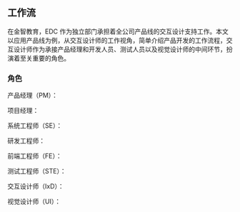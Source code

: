 ## 工作流

在金智教育，EDC 作为独立部门承担着全公司产品线的交互设计支持工作。本文以应用产品线为例，从交互设计师的工作视角，简单介绍产品开发的工作流程，交互设计师作为承接产品经理和开发人员、测试人员以及视觉设计师的中间环节，扮演着至关重要的角色。

### 角色

产品经理（PM）：

项目经理：

系统工程师（SE）：

研发工程师：

前端工程师（FE）：

测试工程师（STE）：

交互设计师（IxD）：

视觉设计师（UI）：
